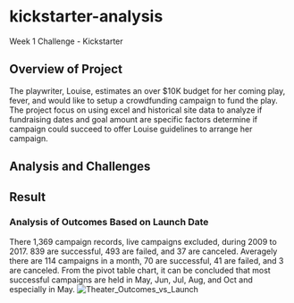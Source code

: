 # kickstarter-analysis
Week 1 Challenge - Kickstarter
## Overview of Project
The playwriter, Louise, estimates an over $10K budget for her coming play, fever, and would like to setup a crowdfunding campaign to fund the play. The project focus on using excel and historical site data to analyze if fundraising dates and goal amount are specific factors determine if campaign could succeed to offer Louise guidelines to arrange her campaign.
## Analysis and Challenges
## Result
### Analysis of Outcomes Based on Launch Date
There 1,369 campaign records, live campaigns excluded, during 2009 to 2017. 839 are successful, 493 are failed, and 37 are canceled. Averagely there are 114 campaigns in a month, 70 are successful, 41 are failed, and 3 are canceled. From the pivot table chart, it can be concluded that most successful campaigns are held in May, Jun, Jul, Aug, and Oct and especially in May. 
![Theater_Outcomes_vs_Launch](.resources/Theater_Outcomes_vs_Launch.png)
